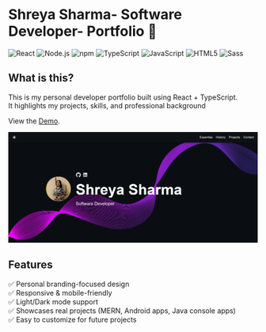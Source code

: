 # Shreya Sharma- Software Developer- Portfolio  🚀

![React](https://img.shields.io/badge/React-20232A?style=for-the-badge&logo=react&logoColor=61DAFB) ![Node.js](https://img.shields.io/badge/Node%20js-339933?style=for-the-badge&logo=nodedotjs&logoColor=white) ![npm](https://img.shields.io/badge/npm-CB3837?style=for-the-badge&logo=npm&logoColor=white) ![TypeScript](https://img.shields.io/badge/typescript-%23007ACC.svg?style=for-the-badge&logo=typescript&logoColor=white) ![JavaScript](https://img.shields.io/badge/JavaScript-323330?style=for-the-badge&logo=javascript&logoColor=F7DF1E) ![HTML5](https://img.shields.io/badge/HTML5-E34F26?style=for-the-badge&logo=html5&logoColor=white) ![Sass](https://img.shields.io/badge/Sass-CC6699?style=for-the-badge&logo=sass&logoColor=white)

## What is this?

This is my personal developer portfolio built using React + TypeScript.  
It highlights my projects, skills, and professional background

View the [Demo](https://shreya-0701.github.io/my-portfolio/).


![screenshot](./src/assets//images/firstpage.png)

## Features

✅ Personal branding-focused design  
✅ Responsive & mobile-friendly  
✅ Light/Dark mode support  
✅ Showcases real projects (MERN, Android apps, Java console apps)  
✅ Easy to customize for future projects  
 

